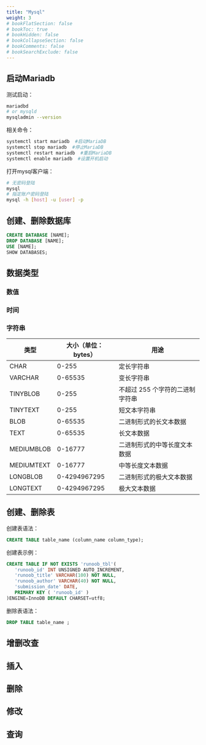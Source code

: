 ```yaml
---
title: "Mysql"
weight: 3
# bookFlatSection: false
# bookToc: true
# bookHidden: false
# bookCollapseSection: false
# bookComments: false
# bookSearchExclude: false
---
```

## 启动Mariadb

测试启动：
```bash
mariadbd
# or mysqld
mysqladmin --version
```

相关命令：
```bash
systemctl start mariadb  #启动MariaDB
systemctl stop mariadb  #停止MariaDB
systemctl restart mariadb  #重启MariaDB
systemctl enable mariadb  #设置开机启动
```

打开mysql客户端：
```bash
# 无密码登陆
mysql
# 指定账户密码登陆
mysql -h [host] -u [user] -p
```

## 创建、删除数据库

```sql
CREATE DATABASE [NAME];
DROP DATABASE [NAME];
USE [NAME];
SHOW DATABASES;
```

## 数据类型

### 数值
### 时间
### 字符串

|类型|大小（单位：bytes）|用途|
|-|-|-|
|CHAR|0-255|定长字符串|
|VARCHAR|0-65535|变长字符串|
|TINYBLOB|0-255|不超过 255 个字符的二进制字符串|
|TINYTEXT|0-255|短文本字符串|
|BLOB|0-65535|二进制形式的长文本数据|
|TEXT|0-65535|长文本数据|
|MEDIUMBLOB|0-16777|二进制形式的中等长度文本数据|
|MEDIUMTEXT|0-16777|中等长度文本数据|
|LONGBLOB|0-4294967295|二进制形式的极大文本数据|
|LONGTEXT|0-4294967295|极大文本数据|

## 创建、删除表

创建表语法：
```sql
CREATE TABLE table_name (column_name column_type);
```

创建表示例：
```sql
CREATE TABLE IF NOT EXISTS 'runoob_tbl'(
   'runoob_id' INT UNSIGNED AUTO_INCREMENT,
   'runoob_title' VARCHAR(100) NOT NULL,
   'runoob_author' VARCHAR(40) NOT NULL,
   'submission_date' DATE,
   PRIMARY KEY ( 'runoob_id' )
)ENGINE=InnoDB DEFAULT CHARSET=utf8;
```

删除表语法：
```sql
DROP TABLE table_name ;
```

## 增删改查

## 插入
## 删除
## 修改
## 查询
